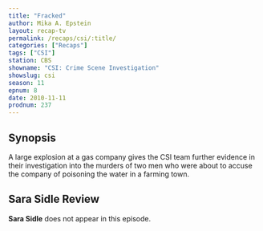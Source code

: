 ```yaml
---
title: "Fracked"
author: Mika A. Epstein
layout: recap-tv
permalink: /recaps/csi/:title/
categories: ["Recaps"]
tags: ["CSI"]
station: CBS
showname: "CSI: Crime Scene Investigation"
showslug: csi
season: 11
epnum: 8  
date: 2010-11-11
prodnum: 237  
---
```


## Synopsis

A large explosion at a gas company gives the CSI team further evidence in their investigation into the murders of two men who were about to accuse the company of poisoning the water in a farming town.

## Sara Sidle Review

**Sara Sidle** does not appear in this episode.

